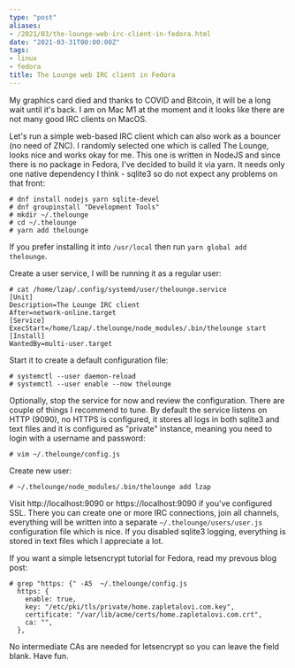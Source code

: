 ```yaml
---
type: "post"
aliases:
- /2021/03/the-lounge-web-irc-client-in-fedora.html
date: "2021-03-31T00:00:00Z"
tags:
- linux
- fedora
title: The Lounge web IRC client in Fedora
---
```


My graphics card died and thanks to COVID and Bitcoin, it will be a long wait
until it's back. I am on Mac M1 at the moment and it looks like there are not
many good IRC clients on MacOS.

Let's run a simple web-based IRC client which can also work as a bouncer (no
need of ZNC). I randomly selected one which is called The Lounge, looks nice
and works okay for me. This one is written in NodeJS and since there is no
package in Fedora, I've decided to build it via yarn. It needs only one native
dependency I think - sqlite3 so do not expect any problems on that front:

    # dnf install nodejs yarn sqlite-devel
    # dnf groupinstall "Development Tools"
    # mkdir ~/.thelounge
    # cd ~/.thelounge
    # yarn add thelounge

If you prefer installing it into `/usr/local` then run `yarn global add
thelounge`.

Create a user service, I will be running it as a regular user:

    # cat /home/lzap/.config/systemd/user/thelounge.service
    [Unit]
    Description=The Lounge IRC client
    After=network-online.target
    [Service]
    ExecStart=/home/lzap/.thelounge/node_modules/.bin/thelounge start
    [Install]
    WantedBy=multi-user.target

Start it to create a default configuration file:

    # systemctl --user daemon-reload
    # systemctl --user enable --now thelounge

Optionally, stop the service for now and review the configuration. There are
couple of things I recommend to tune. By default the service listens on HTTP
(9090), no HTTPS is configured, it stores all logs in both sqlite3 and text
files and it is configured as "private" instance, meaning you need to login
with a username and password:

    # vim ~/.thelounge/config.js

Create new user:

    # ~/.thelounge/node_modules/.bin/thelounge add lzap

Visit http://localhost:9090 or https://localhost:9090 if you've configured SSL.
There you can create one or more IRC connections, join all channels, everything
will be written into a separate `~/.thelounge/users/user.js` configuration file
which is nice. If you disabled sqlite3 logging, everything is stored in text
files which I appreciate a lot.

If you want a simple letsencrypt tutorial for Fedora, read my prevous blog
post:

    # grep "https: {" -A5  ~/.thelounge/config.js
      https: {
        enable: true,
        key: "/etc/pki/tls/private/home.zapletalovi.com.key",
        certificate: "/var/lib/acme/certs/home.zapletalovi.com.crt",
        ca: "",
      },

No intermediate CAs are needed for letsencrypt so you can leave the field
blank. Have fun.

